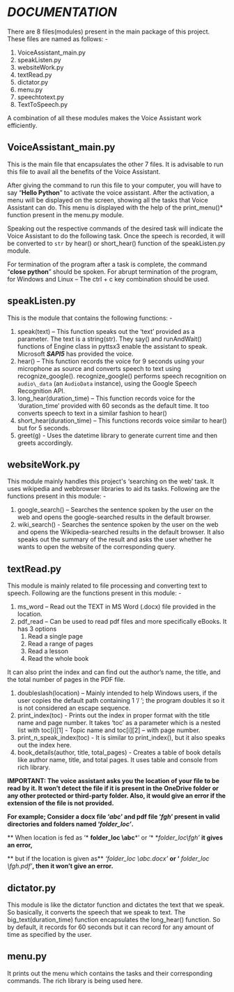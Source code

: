 # *DOCUMENTATION*

There are 8 files(modules) present in the main package of this project. These files are named as follows: -

1. VoiceAssistant\_main.py
1. speakListen.py
1. websiteWork.py
1. textRead.py
1. dictator.py
1. menu.py
1. speechtotext.py
1. TextToSpeech.py

A combination of all these modules makes the Voice Assistant work efficiently.

## VoiceAssistant\_main.py

This is the main file that encapsulates the other 7 files. It is advisable to run this file to avail all the benefits of the Voice Assistant.

After giving the command to run this file to your computer, you will have to say “**Hello Python**” to activate the voice assistant. After the activation, a menu will be displayed on the screen, showing all the tasks that Voice Assistant can do. This menu is displayed with the help of the print\_menu()*  function present in the menu.py module.

Speaking out the respective commands of the desired task will indicate the Voice Assistant to do the following task. Once the speech is recorded, it will be converted to ` str ` by hear() or short\_hear() function of the speakListen.py module. 

For termination of the program after a task is complete, the command “**close python**” should be spoken. For abrupt termination of the program, for Windows and Linux – The ctrl + c key combination should be used.

## speakListen.py

This is the module that contains the following functions: -

1. speak(text) – This function speaks out the ‘text’ provided as a parameter. The text is a string(str). They say() and runAndWait() functions of Engine class in pyttsx3 enable the assistant to speak. Microsoft ***SAPI5*** has provided the voice.
1. hear() – This function records the voice for 9 seconds using your microphone as source and converts speech to text using recognize\_google(). recognize\_google() performs speech recognition on ``audio\_data`` (an ``AudioData`` instance), using the Google Speech        Recognition API. 
1. long\_hear(duration\_time) – This function records voice for the ‘duration\_time’ provided with 60 seconds as the default time. It too converts speech to text in a similar fashion to hear()
1. short\_hear(duration\_time) – This functions records voice similar to hear() but for 5 seconds.
1. greet(g) - Uses the datetime library to generate current time and then greets accordingly.

## websiteWork.py

This module mainly handles this project's ‘searching on the web’ task. It uses wikipedia and webbrowser libraries to aid its tasks. Following are the functions present in this module: -

1. google\_search() – Searches the sentence spoken by the user on the web and opens the google-searched results in the default browser.
1. wiki\_search() - Searches the sentence spoken by the user on the web and opens the Wikipedia-searched results in the default browser. It also speaks out the summary of the result and asks the user whether he wants to open the website of the corresponding query.

## textRead.py

This module is mainly related to file processing and converting text to speech. Following are the functions present in this module: -

1. ms\_word – Read out the TEXT in MS Word (.docx) file provided in the location.
1. pdf\_read – Can be used to read pdf files and more specifically eBooks. It has 3 options 
   1. Read a single page 
   1. Read a range of pages 
   1. Read a lesson 
   1. Read the whole book 

It can also print the index and can find out the author’s name, the title, and the total number of pages in the PDF file.

1. doubleslash(location) – Mainly intended to help Windows users, if the user copies the default path containing 1 ‘/ ’; the program doubles it so it is not considered an escape sequence.
1. print\_index(toc) - Prints out the index in proper format with the title name and page number. It takes ‘toc’ as a parameter which is a nested list with toc[i][1] - Topic name and toc[i][2] – with page number.
1. print\_n\_speak\_index(toc) -  It is similar to print\_index(), but it also speaks out the index here.
1. book\_details(author, title, total\_pages) - Creates a table of book details like author name, title, and total pages. It uses table and console from rich library.

**IMPORTANT: The voice assistant asks you the location of your file to be read by it. It won’t detect the file if it is present in the OneDrive folder or any other protected or third-party folder. Also, it would give an error if the extension of the file is not provided.** 

**For example; Consider a docx file ‘***abc***’ and pdf file ‘***fgh***’ present in valid directories and folders named ‘***folder\_loc’***.**

** When location is fed as ‘* **folder\_loc \abc***’ or ‘* **folder\_loc\fgh’* **it gives an error,** 

** but if the location is given as** *‘folder\_loc \abc.docx’* **or ‘** *folder\_loc \fgh.pdf’***, then it won’t give an error.**

## dictator.py

This module is like the dictator function and dictates the text that we speak. So basically, it converts the speech that we speak to text. The big\_text(duration\_time) function encapsulates the long\_hear() function. So by default, it records for 60 seconds but it can record for any amount of time as specified by the user.

## menu.py

It prints out the menu which contains the tasks and their corresponding commands. The rich library is being used here.



